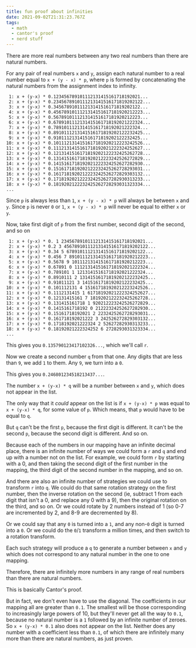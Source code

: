 ```yaml
---
title: fun proof about infinities
date: 2021-09-02T21:31:23.767Z
tags:
  - math
  - cantor's proof
  - nerd stuff
---
```


There are more real numbers between any two real numbers than there are
natural numbers.

For any pair of real numbers `x` and `y`, assign each natural number to a
real number equal to `x + (y - x) * p`, where `p` is formed by
concatenating the natural numbers from the assignment index to infinity.

```
 1: x + (y-x) * 0.123456789101112131415161718192021...
 2: x + (y-x) * 0.2345678910111213141516171819202122...
 3: x + (y-x) * 0.345678910111213141516171819202122...
 4: x + (y-x) * 0.4567891011121314151617181920212223...
 5: x + (y-x) * 0.567891011121314151617181920212223...
 6: x + (y-x) * 0.6789101112131415161718192021222324...
 7: x + (y-x) * 0.789101112131415161718192021222324...
 8: x + (y-x) * 0.8910111213141516171819202122232425...
 9: x + (y-x) * 0.910111213141516171819202122232425...
10: x + (y-x) * 0.1011121314151617181920212223242526...
11: x + (y-x) * 0.1112131415161718192021222324252627...
12: x + (y-x) * 0.1213141516171819202122232425262728...
13: x + (y-x) * 0.1314151617181920212223242526272829...
14: x + (y-x) * 0.1415161718192021222324252627282930...
15: x + (y-x) * 0.1516171819202122232425262728293031...
16: x + (y-x) * 0.1617181920212223242526272829303132...
17: x + (y-x) * 0.1718192021222324252627282930313233...
18: x + (y-x) * 0.1819202122232425262728293031323334...
...
```

Since `p` is always less than `1`, `x + (y - x) * p` will always be between
`x` and `y`.  Since `p` is never `0` or `1`, `x + (y - x) * p` will never
be equal to either `x` or `y`.

Now, take first digit of `p` from the first number, second digit of the
second, and so on

```
 1: x + (y-x) * 0. 1 23456789101112131415161718192021...
 2: x + (y-x) * 0.2 3 45678910111213141516171819202122...
 3: x + (y-x) * 0.34 5 678910111213141516171819202122...
 4: x + (y-x) * 0.456 7 891011121314151617181920212223...
 5: x + (y-x) * 0.5678 9 1011121314151617181920212223...
 6: x + (y-x) * 0.67891 0 1112131415161718192021222324...
 7: x + (y-x) * 0.789101 1 12131415161718192021222324...
 8: x + (y-x) * 0.8910111 2 13141516171819202122232425...
 9: x + (y-x) * 0.91011121 3 141516171819202122232425...
10: x + (y-x) * 0.101112131 4 151617181920212223242526...
11: x + (y-x) * 0.1112131415 1 61718192021222324252627...
12: x + (y-x) * 0.12131415161 7 1819202122232425262728...
13: x + (y-x) * 0.131415161718 1 920212223242526272829...
14: x + (y-x) * 0.1415161718192 0 21222324252627282930...
15: x + (y-x) * 0.15161718192021 2 2232425262728293031...
16: x + (y-x) * 0.161718192021222 3 242526272829303132...
17: x + (y-x) * 0.1718192021222324 2 52627282930313233...
18: x + (y-x) * 0.18192021222324252 6 2728293031323334...
...
```

This gives you `0.135790123417102326...`, which we'll call `r`.

Now we create a second number `q` from that one.  Any digits that are less
than `9`, we add `1` to them.  Any `9`, we turn into a `0`.

This gives you `0.246801234518213437...`.

The number `x + (y-x) * q` will be a number between `x` and `y`, which does
not appear in the list.

The only way that it _could_ appear on the list is if `x + (y-x) * p` was
equal to `x + (y-x) * q`, for some value of `p`.  Which means, that `p`
would have to be equal to `q`.

But `q` can't be the first `p`, because the first digit is different.  It
can't be the second `p`, because the second digit is different.  And so on.

Because each of the numbers in our mapping have an infinite decimal place,
there is an infinite number of ways we could form a `r` and `q` and end up
with a number not on the list.  For example, we could form `r` by starting
with a 0, and then taking the second digit of the first number in the
mapping, the third digit of the second number in the mapping, and so on.

And there are also an infinite number of strategies we could use to
transform `r` into `q`.  We could do that same rotation strategy on the
first number, then the inverse rotation on the second (ie, subtract 1 from
each digit that isn't a 0, and replace any 0 with a 9), then the original
rotation on the third, and so on.  Or we could rotate by 2 numbers instead
of 1 (so 0-7 are incremented by 2, and 8-9 are decremented by 8).

Or we could say that any `0` is turned into a `1`, and any non-`0` digit is
turned into a `0`.  Or we could do the `0`/`1` transform a million times,
and then switch to a rotation transform.

Each such strategy will produce a `q` to generate a number between `x` and
`y` which does not correspond to any natural number in the one to one
mapping.

Therefore, there are infinitely more numbers in any range of real numbers
than there are natural numbers.

This is basically Cantor's proof.

But in fact, we don't even have to use the diagonal.  The coefficients in
our mapping all are greater than `0.1`.  The smallest will be those
corresponding to increasingly large powers of 10, but they'll never get all
the way to `0.1`, because no natural number is a `1` followed by an
infinite number of zeroes.  So `x + (y-x) * 0.1` also does not appear on
the list.  Neither does any number with a coefficient less than `0.1`, of
which there are infinitely many more than there are natural numbers, as
just proven.

